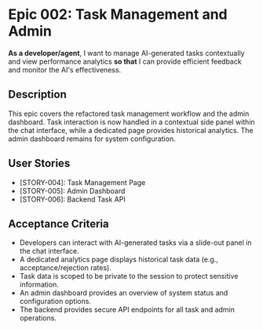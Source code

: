 # Epic 002: Task Management and Admin

**As a developer/agent**, I want to manage AI-generated tasks contextually and view performance analytics **so that** I can provide efficient feedback and monitor the AI's effectiveness.

## Description
This epic covers the refactored task management workflow and the admin dashboard. Task interaction is now handled in a contextual side panel within the chat interface, while a dedicated page provides historical analytics. The admin dashboard remains for system configuration.

## User Stories
- [STORY-004]: Task Management Page
- [STORY-005]: Admin Dashboard
- [STORY-006]: Backend Task API

## Acceptance Criteria
- Developers can interact with AI-generated tasks via a slide-out panel in the chat interface.
- A dedicated analytics page displays historical task data (e.g., acceptance/rejection rates).
- Task data is scoped to be private to the session to protect sensitive information.
- An admin dashboard provides an overview of system status and configuration options.
- The backend provides secure API endpoints for all task and admin operations.
